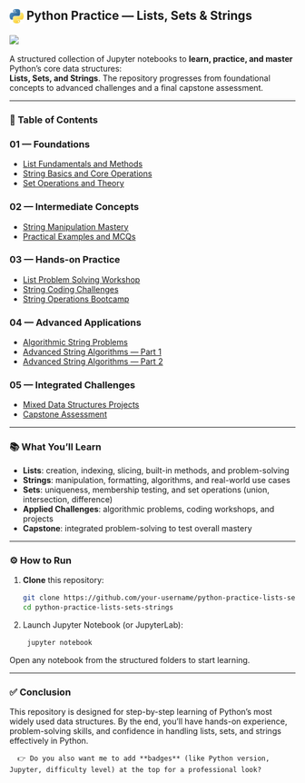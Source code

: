 <h2><sub><img src="https://github.com/RadhikaDeshpande1010/icon-library/blob/main/python-icon/python-icon.png" height="25" width="25"></sub> Python Practice — Lists, Sets & Strings </h2>
<img src="https://github.com/RadhikaDeshpande1010/Python-Practice-Lists-Sets-Strings/blob/main/Lists%2C%20Sets%20%26%20Strings.png">

A structured collection of Jupyter notebooks to **learn, practice, and master** Python’s core data structures:  
**Lists, Sets, and Strings**. The repository progresses from foundational concepts to advanced challenges and a final capstone assessment.

---

### 📑 Table of Contents

### 01 — Foundations
- [List Fundamentals and Methods](SRC/01_foundations/list_fundamentals_and_methods.md)  
- [String Basics and Core Operations](SRC/01_foundations/string_basics_and_core_operations.md)  
- [Set Operations and Theory](SRC/01_foundations/set_operations_and_theory.md)  

### 02 — Intermediate Concepts
- [String Manipulation Mastery](SRC/02_intermediate_concepts/string_manipulation_mastery.md)  
- [Practical Examples and MCQs](SRC/02_intermediate_concepts/practical_examples_and_mcqs.md)  

### 03 — Hands-on Practice
- [List Problem Solving Workshop](SRC/03_hands_on_practice/list_problem_solving_workshop.md)  
- [String Coding Challenges](SRC/03_hands_on_practice/string_coding_challenges.md)  
- [String Operations Bootcamp](SRC/03_hands_on_practice/string_operations_bootcamp.md)  

### 04 — Advanced Applications
- [Algorithmic String Problems](SRC/04_advanced_applications/algorithmic_string_problems.md)  
- [Advanced String Algorithms — Part 1](SRC/04_advanced_applications/advanced_string_algorithms_part1.md)  
- [Advanced String Algorithms — Part 2](SRC/04_advanced_applications/advanced_string_algorithms_part2.md)  

### 05 — Integrated Challenges
- [Mixed Data Structures Projects](SRC/05_integrated_challenges/mixed_data_structures_projects.md)  
- [Capstone Assessment](SRC/05_integrated_challenges/capstone_assessment.md)   

---

### 📚 What You’ll Learn
- **Lists**: creation, indexing, slicing, built-in methods, and problem-solving  
- **Strings**: manipulation, formatting, algorithms, and real-world use cases  
- **Sets**: uniqueness, membership testing, and set operations (union, intersection, difference)  
- **Applied Challenges**: algorithmic problems, coding workshops, and projects  
- **Capstone**: integrated problem-solving to test overall mastery  

---

### ⚙️ How to Run

1. **Clone** this repository:  
   ```bash
   git clone https://github.com/your-username/python-practice-lists-sets-strings.git
   cd python-practice-lists-sets-strings
   ```

2. Launch Jupyter Notebook (or JupyterLab):
   ```bash
    jupyter notebook
   ```
Open any notebook from the structured folders to start learning.

---

### ✅ Conclusion

This repository is designed for step-by-step learning of Python’s most widely used data structures.
By the end, you’ll have hands-on experience, problem-solving skills, and confidence in handling lists, sets, and strings effectively in Python.

  ```pgsql
    👉 Do you also want me to add **badges** (like Python version, Jupyter, difficulty level) at the top for a professional look?
   ```
